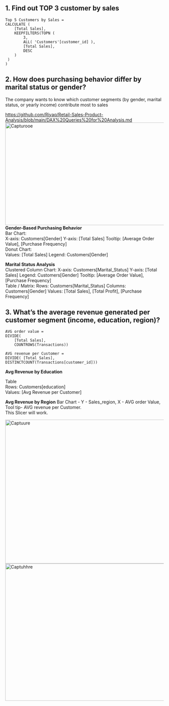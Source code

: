 ## 1. Find out TOP 3 customer by sales
```
Top 5 Customers by Sales = 
CALCULATE (
    [Total Sales],
    KEEPFILTERS(TOPN (
        3,
        ALL( 'Customers'[customer_id] ),
        [Total Sales],
        DESC
    )
 )
)
```

## 2. How does purchasing behavior differ by marital status or gender?
The company wants to know which customer segments (by gender, marital status, or yearly income) contribute most to sales

https://github.com/Riyaq/Retail-Sales-Product-Analysis/blob/main/DAX%20Queries%20for%20Analysis.md
<br>
<img width="632" height="326" alt="Capturooe" src="https://github.com/user-attachments/assets/09d20a23-ac0c-4da5-b47f-0b6a587223d4" />
<br>
**Gender-Based Purchasing Behavior**
<br>
Bar Chart: <br>
X-axis: Customers[Gender]
Y-axis: [Total Sales]
Tooltip: [Average Order Value], [Purchase Frequency]
<br>
Donut Chart: <br>
Values: [Total Sales]
Legend: Customers[Gender]
<br>

**Marital Status Analysis**
<br>
Clustered Column Chart:
X-axis: Customers[Marital_Status]
Y-axis: [Total Sales]
Legend: Customers[Gender]
Tooltip: [Average Order Value], [Purchase Frequency]
<br>
Table / Matrix:
Rows: Customers[Marital_Status]
Columns: Customers[Gender]
Values: [Total Sales], [Total Profit], [Purchase Frequency]


## 3. What’s the average revenue generated per customer segment (income, education, region)?
```
AVG order value = 
DIVIDE(
    [Total Sales],
    COUNTROWS(Transactions))

AVG revenue per Customer = 
DIVIDE( [Total Sales],
DISTINCTCOUNT(Transactions[customer_id]))
```
**Avg Revenue by Education**

Table <br>
Rows: Customers[education]
<br>
Values: [Avg Revenue per Customer]
<br>

**Avg Revenue by Region**
Bar Chart - Y - Sales_region, X - AVG order Value, Tool tip- AVG revenue per Customer.
<br>
This Slicer will work.



<img width="970" height="457" alt="Captuure" src="https://github.com/user-attachments/assets/5d171a06-bc43-44be-9788-60d0bcb4b620" />





<img width="924" height="436" alt="Captuhhre" src="https://github.com/user-attachments/assets/112d6775-1771-4278-a549-d19fe49f436c" />



